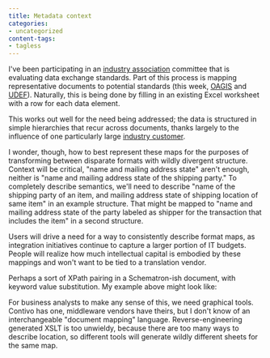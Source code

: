 ```yaml
---
title: Metadata context
categories:
- uncategorized
content-tags:
- tagless
---
```


I've been participating in an [industry
association][1] committee that is evaluating data exchange standards.  Part of this process is mapping representative documents to potential standards (this week, [OAGIS][2] and [UDEF][3]).  Naturally, this is being done by filling in an existing Excel worksheet with a row for each data element.

   [1]: http://www.aia-aerospace.org/
   [2]: http://www.openapplications.org/
   [3]: http://www.udef.org/

This works out well for the need being addressed; the data is structured in simple hierarchies that recur across documents, thanks largely to the influence of one particularly large [industry
customer][4].

   [4]: http://www.dod.mil/

I wonder, though, how to best represent these maps for the purposes of transforming between disparate formats with wildly divergent structure.  Context will be critical, "name and mailing address state" aren't enough, neither is "name and mailing address state of the shipping party."  To completely describe semantics, we'll need to describe "name of the shipping party of an item, and mailing address state of shipping location of same item" in an example structure.  That might be mapped to "name and mailing address state of the party labeled as shipper for the transaction that includes the item" in a second structure.

Users will drive a need for a way to consistently describe format maps, as integration initiatives continue to capture a larger portion of IT budgets.  People will realize how much intellectual capital is embodied by these mappings and won't want to be tied to a translation vendor.

Perhaps a sort of XPath pairing in a Schematron-ish document, with keyword value substitution.  My example above might look like:









For business analysts to make any sense of this, we need graphical tools.  Contivo has one, middleware vendors have theirs, but I don't know of an interchangeable "document mapping" language.  Reverse-engineering generated XSLT is too unwieldy, because there are too many ways to describe location, so different tools will generate wildly different sheets for the same map.
